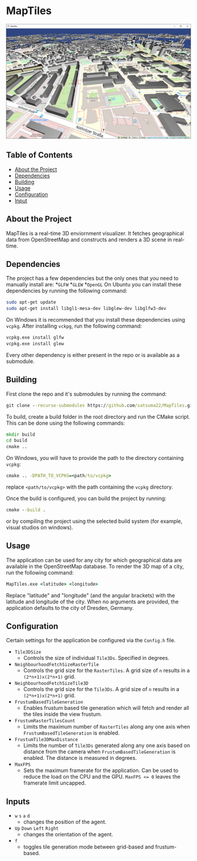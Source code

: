 # MapTiles
![Example Image](maptiles_screenshot.png)

## Table of Contents
- [About the Project](#about-the-project)
- [Dependencies](#dependencies)
- [Building](#building)
- [Usage](#usage)
- [Configuration](#configuration)
- [Input](#input)

## About the Project
MapTiles is a real-time 3D enviornment visualizer. It fetches geographical data from OpenStreetMap and constructs and renders a 3D scene in real-time.

## Dependencies
The project has a few dependencies but the only ones that you need to manually install are:
*`GLFW`
*`GLEW`
*`OpenGL`
On Ubuntu you can install these dependencies by running the following command:
```bash
sudo apt-get update
sudo apt-get install libgl1-mesa-dev libglew-dev libglfw3-dev
```
On Windows it is recommended that you install these dependencies using `vcpkg`. After installing `vckpg`, run the following command:
```cmd
vcpkg.exe install glfw
vcpkg.exe install glew
```

Every other dependency is either present in the repo or is available as a submodule.

## Building
First clone the repo and it's submodules by running the command:
```cmd
git clone --recurse-submodules https://github.com/satsuma22/MapTiles.git
```
To build, create a build folder in the root directory and run the CMake script. This can be done using the following commands:
```cmd
mkdir build
cd build
cmake ..
```
On Windows, you will have to provide the path to the directory containing `vcpkg`:
```cmd
cmake .. -DPATH_TO_VCPKG=<path/to/vcpkg>
```
replace `<path/to/vcpkg>` with the path containing the `vcpkg` directory.

Once the build is configured, you can build the project by running:
```cmd
cmake --build .
```
or by compiling the project using the selected build system (for example, visual studios on windows).

## Usage
The application can be used for any city for which geographical data are available in the OpenStreetMap database. To render the 3D map of a city, run the following command:
```cmd
MapTiles.exe <latitude> <longitude>
```
Replace "latitude" and "longitude" (and the angular brackets) with the latitude and longitude of the city. When no arguments are provided, the application defaults to the city of Dresden, Germany.

## Configuration
Certain settings for the application be configured via the `Config.h` file.
* `Tile3DSize`
  * Controls the size of individual `Tile3Ds`. Specified in degrees.
* `NeighbourhoodFetchSizeRasterTile`
  * Controls the grid size for the `RasterTiles`. A grid size of `n` results in a `(2*n+1)x(2*n+1)` grid.
* `NeighbourhoodFetchSizeTile3D`
  * Controls the grid size for the `Tile3Ds`. A grid size of `n` results in a `(2*n+1)x(2*n+1)` grid.
* `FrustumBasedTileGeneration`
  * Enables frustum based tile generation which will fetch and render all the tiles inside the view frustum.
* `FrustumRasterTilesCount`
  * Limits the maximum number of `RasterTiles` along any one axis when `FrustumBasedTileGeneration` is enabled.
* `FrustumTile3DMaxDistance`
  * Limits the number of `Tile3Ds` generated along any one axis based on distance from the camera when `FrustumBasedTileGeneration` is enabled. The distance is measured in degrees.
* `MaxFPS`
  * Sets the maximum framerate for the application. Can be used to reduce the load on the CPU and the GPU. `MaxFPS <= 0` leaves the framerate limit uncapped.

## Inputs
* `w` `s` `a` `d`
  * changes the position of the agent.
* `Up` `Down` `Left` `Right`
  * changes the orientation of the agent.
* `f`
  * toggles tile generation mode between grid-based and frustum-based.  
